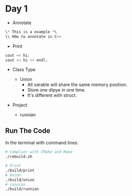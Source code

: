 # Day 1

- Annotate

```cpp
\* This is a example *\
\\ HOw to annotate in C++
```

- Print

```cpp
cout << hi; 
cout << hi << endl;
```

- Class Type
  - Union
    - All varable will share the same memory position.
    - Store one dtpye in one time.
    - It's different with struct.

- Project
  - runnian

## Run The Code

In the terminal with command lines:

```bash
# Complier with CMake and Make
./rebuild.sh

# Print
./build/print
# Union
./build/union
# runnian
./build/runnian
```
